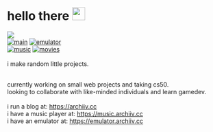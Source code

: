 
# hello there <img src="https://discordmojis.com/emojis/10031-60fps_parrot/download" width="30px">
![](https://komarev.com/ghpvc/?username=archiivv)</br>
[![main](https://img.shields.io/badge/archiiv.cc-8A2BE2)](https://archiiv.cc) [![emulator](https://img.shields.io/badge/emulator.archiiv.cc-2c7ee2)](https://emulator.archiiv.cc) </br>[![music](https://img.shields.io/badge/music.archiiv.cc-d92ce2)](https://music.archiiv.cc) [![movies](https://img.shields.io/badge/movies.archiiv.cc-e2932b)](https://movies.archiiv.cc)<br />
 <br />
i make random little projects. <br /> </br>

currently working on small web projects and taking cs50.<br>looking to collaborate with like-minded individuals and learn gamedev.<br><br>i run a blog at: https://archiiv.cc<br>i have a music player at: https://music.archiiv.cc<br>i have an emulator at: https://emulator.archiiv.cc
